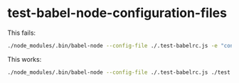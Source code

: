 # test-babel-node-configuration-files

This fails:
```bash
./node_modules/.bin/babel-node --config-file ./.test-babelrc.js -e "const a = 1"
```

This works:
```bash
./node_modules/.bin/babel-node --config-file ./.test-babelrc.js ./test.js
```
